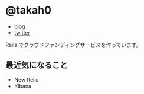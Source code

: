 # @takah0

- [blog](http://3.1415.jp/)
- [twitter](https://twitter.com/takah0)

Rails でクラウドファンディングサービスを作っています。

## 最近気になること

* New Relic
* Kibana
